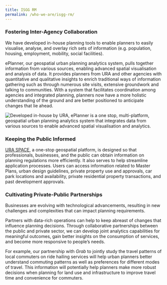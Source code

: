 ```yaml
---
title: ISGG RM
permalink: /who-we-are/isgg-rm/
---
```

### Fostering Inter-Agency Collaboration

We have developed in-house planning tools to enable planners to easily visualise, analyse, and overlay rich sets of information (e.g. population, housing, employment, mobility, social facilities).

ePlanner, our geospatial urban planning analytics system, pulls together information from various sources, enabling advanced spatial visualisation and analysis of data. It provides planners from URA and other agencies with quantitative and qualitative insights to enrich traditional ways of information gathering such as through numerous site visits, extensive groundwork and talking to communities. With a system that facilitates coordination among agencies and integrated planning, planners now have a more holistic understanding of the ground and are better positioned to anticipate changes that lie ahead.

![Developed in-house by URA, ePlanner is a one stop, multi-platform, geospatial urban planning analytics system that integrates data from various sources to enable advanced spatial visualisation and analytics. ](https://www.ura.gov.sg/-/media/Corporate/Planning/DPL/ePlanner-screen.JPG?la=en)

### Keeping the Public Informed

[URA SPACE](http://www.ura.gov.sg/maps), a one-stop geospatial platform, is designed so that professionals, businesses, and the public can obtain information on planning regulations more efficiently. It also serves to help streamline application processes. Users can access information related to Master Plans, urban design guidelines, private property use and approvals, car park locations and availability, private residential property transactions, and past development approvals.

### Cultivating Private-Public Partnerships

Businesses are evolving with technological advancements, resulting in new challenges and complexities that can impact planning requirements.

Partners with data-rich operations can help to keep abreast of changes that influence planning decisions. Through collaborative partnerships between the public and private sector, we can develop joint analytics capabilities for meaningful outcomes, gain better insights on the consumption of services, and become more responsive to people’s needs.

For example, our partnership with  _Grab_  to jointly study the travel patterns of local commuters on ride hailing services will help urban planners better understand commuting patterns as well as preferences for different modes of travel. This information will potentially help planners make more robust decisions when planning for land use and infrastructure to improve travel time and convenience for commuters.
